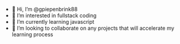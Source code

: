 - 👋 Hi, I’m @gpiepenbrink88
- 👀 I’m interested in fullstack coding
- 🌱 I’m currently learning javascript
- 💞️ I’m looking to collaborate on any projects that will accelerate my learning process 


<!---
gpiepenbrink88/gpiepenbrink88 is a ✨ special ✨ repository because its `README.md` (this file) appears on your GitHub profile.
You can click the Preview link to take a look at your changes.
--->
